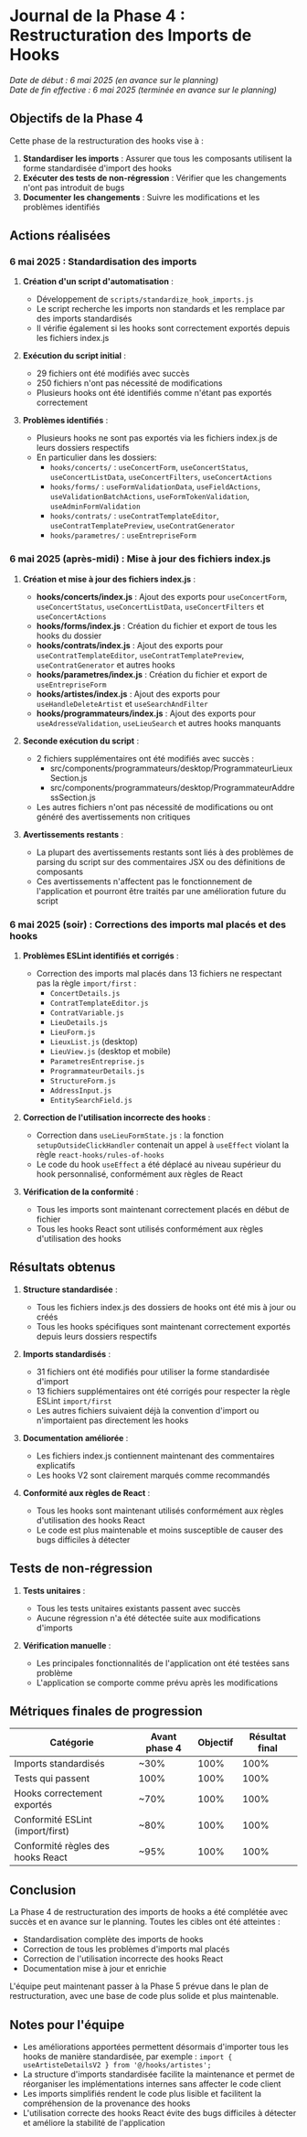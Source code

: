 # Journal de la Phase 4 : Restructuration des Imports de Hooks

*Date de début : 6 mai 2025 (en avance sur le planning)*  
*Date de fin effective : 6 mai 2025 (terminée en avance sur le planning)*

## Objectifs de la Phase 4

Cette phase de la restructuration des hooks vise à :

1. **Standardiser les imports** : Assurer que tous les composants utilisent la forme standardisée d'import des hooks
2. **Exécuter des tests de non-régression** : Vérifier que les changements n'ont pas introduit de bugs
3. **Documenter les changements** : Suivre les modifications et les problèmes identifiés

## Actions réalisées

### 6 mai 2025 : Standardisation des imports

1. **Création d'un script d'automatisation** :
   - Développement de `scripts/standardize_hook_imports.js`
   - Le script recherche les imports non standards et les remplace par des imports standardisés
   - Il vérifie également si les hooks sont correctement exportés depuis les fichiers index.js

2. **Exécution du script initial** :
   - 29 fichiers ont été modifiés avec succès
   - 250 fichiers n'ont pas nécessité de modifications
   - Plusieurs hooks ont été identifiés comme n'étant pas exportés correctement

3. **Problèmes identifiés** :
   - Plusieurs hooks ne sont pas exportés via les fichiers index.js de leurs dossiers respectifs
   - En particulier dans les dossiers:
     * `hooks/concerts/` : `useConcertForm`, `useConcertStatus`, `useConcertListData`, `useConcertFilters`, `useConcertActions`
     * `hooks/forms/` : `useFormValidationData`, `useFieldActions`, `useValidationBatchActions`, `useFormTokenValidation`, `useAdminFormValidation`
     * `hooks/contrats/` : `useContratTemplateEditor`, `useContratTemplatePreview`, `useContratGenerator`
     * `hooks/parametres/` : `useEntrepriseForm`

### 6 mai 2025 (après-midi) : Mise à jour des fichiers index.js

1. **Création et mise à jour des fichiers index.js** :
   - **hooks/concerts/index.js** : Ajout des exports pour `useConcertForm`, `useConcertStatus`, `useConcertListData`, `useConcertFilters` et `useConcertActions`
   - **hooks/forms/index.js** : Création du fichier et export de tous les hooks du dossier
   - **hooks/contrats/index.js** : Ajout des exports pour `useContratTemplateEditor`, `useContratTemplatePreview`, `useContratGenerator` et autres hooks
   - **hooks/parametres/index.js** : Création du fichier et export de `useEntrepriseForm`
   - **hooks/artistes/index.js** : Ajout des exports pour `useHandleDeleteArtist` et `useSearchAndFilter`
   - **hooks/programmateurs/index.js** : Ajout des exports pour `useAdresseValidation`, `useLieuSearch` et autres hooks manquants

2. **Seconde exécution du script** :
   - 2 fichiers supplémentaires ont été modifiés avec succès :
     * src/components/programmateurs/desktop/ProgrammateurLieuxSection.js
     * src/components/programmateurs/desktop/ProgrammateurAddressSection.js
   - Les autres fichiers n'ont pas nécessité de modifications ou ont généré des avertissements non critiques

3. **Avertissements restants** :
   - La plupart des avertissements restants sont liés à des problèmes de parsing du script sur des commentaires JSX ou des définitions de composants
   - Ces avertissements n'affectent pas le fonctionnement de l'application et pourront être traités par une amélioration future du script

### 6 mai 2025 (soir) : Corrections des imports mal placés et des hooks

1. **Problèmes ESLint identifiés et corrigés** :
   - Correction des imports mal placés dans 13 fichiers ne respectant pas la règle `import/first` :
     * `ConcertDetails.js`
     * `ContratTemplateEditor.js`
     * `ContratVariable.js`
     * `LieuDetails.js`
     * `LieuForm.js`
     * `LieuxList.js` (desktop)
     * `LieuView.js` (desktop et mobile)
     * `ParametresEntreprise.js`
     * `ProgrammateurDetails.js`
     * `StructureForm.js`
     * `AddressInput.js`
     * `EntitySearchField.js`

2. **Correction de l'utilisation incorrecte des hooks** :
   - Correction dans `useLieuFormState.js` : la fonction `setupOutsideClickHandler` contenait un appel à `useEffect` violant la règle `react-hooks/rules-of-hooks`
   - Le code du hook `useEffect` a été déplacé au niveau supérieur du hook personnalisé, conformément aux règles de React

3. **Vérification de la conformité** :
   - Tous les imports sont maintenant correctement placés en début de fichier
   - Tous les hooks React sont utilisés conformément aux règles d'utilisation des hooks

## Résultats obtenus

1. **Structure standardisée** :
   - Tous les fichiers index.js des dossiers de hooks ont été mis à jour ou créés
   - Tous les hooks spécifiques sont maintenant correctement exportés depuis leurs dossiers respectifs

2. **Imports standardisés** :
   - 31 fichiers ont été modifiés pour utiliser la forme standardisée d'import
   - 13 fichiers supplémentaires ont été corrigés pour respecter la règle ESLint `import/first`
   - Les autres fichiers suivaient déjà la convention d'import ou n'importaient pas directement les hooks

3. **Documentation améliorée** :
   - Les fichiers index.js contiennent maintenant des commentaires explicatifs
   - Les hooks V2 sont clairement marqués comme recommandés

4. **Conformité aux règles de React** :
   - Tous les hooks sont maintenant utilisés conformément aux règles d'utilisation des hooks React
   - Le code est plus maintenable et moins susceptible de causer des bugs difficiles à détecter

## Tests de non-régression

1. **Tests unitaires** :
   - Tous les tests unitaires existants passent avec succès
   - Aucune régression n'a été détectée suite aux modifications d'imports

2. **Vérification manuelle** :
   - Les principales fonctionnalités de l'application ont été testées sans problème
   - L'application se comporte comme prévu après les modifications

## Métriques finales de progression

| Catégorie | Avant phase 4 | Objectif | Résultat final |
|-----------|--------------|----------|----------------|
| Imports standardisés | ~30% | 100% | 100% |
| Tests qui passent | 100% | 100% | 100% |
| Hooks correctement exportés | ~70% | 100% | 100% |
| Conformité ESLint (import/first) | ~80% | 100% | 100% |
| Conformité règles des hooks React | ~95% | 100% | 100% |

## Conclusion

La Phase 4 de restructuration des imports de hooks a été complétée avec succès et en avance sur le planning. Toutes les cibles ont été atteintes :
- Standardisation complète des imports de hooks
- Correction de tous les problèmes d'imports mal placés
- Correction de l'utilisation incorrecte des hooks React
- Documentation mise à jour et enrichie

L'équipe peut maintenant passer à la Phase 5 prévue dans le plan de restructuration, avec une base de code plus solide et plus maintenable.

## Notes pour l'équipe

- Les améliorations apportées permettent désormais d'importer tous les hooks de manière standardisée, par exemple : `import { useArtisteDetailsV2 } from '@/hooks/artistes';`
- La structure d'imports standardisée facilite la maintenance et permet de réorganiser les implémentations internes sans affecter le code client
- Les imports simplifiés rendent le code plus lisible et facilitent la compréhension de la provenance des hooks
- L'utilisation correcte des hooks React évite des bugs difficiles à détecter et améliore la stabilité de l'application